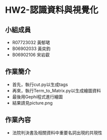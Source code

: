 # HW2-認識資料與視覺化
## 小組成員
- R07723032 黃郁珺
- B06902033 黃奕鈞
- B06902106 宋岩叡
## 作業簡介
- 首先，執行cut.py以生成tags
- 再來，執行Term_to_Matrix.py以生成繪圖資料
- 最後用Gephi程式進行繪圖
- 結果請見picture.png
## 作業內容
- 法院判決書及相關資料中重要名詞出現的共現性
